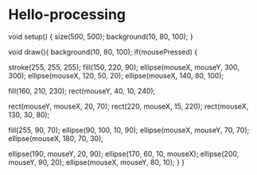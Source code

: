 # Hello-processing
void setup() {
size(500, 500);
background(10, 80, 100);
}

void draw(){
background(10, 80, 100);
if(mousePressed) {

stroke(255, 255, 255);
fill(150, 220, 90);
ellipse(mouseX, mouseY, 300, 300);
ellipse(mouseX, 120, 50, 20);
ellipse(mouseX, 140, 80, 100);

fill(160, 210, 230);
rect(mouseY, 40, 10, 240);

rect(mouseY, mouseX, 20, 70);
rect(220, mouseX, 15, 220);
rect(mouseX, 130, 30, 80);

fill(255, 90, 70);
ellipse(90, 100, 10, 90);
ellipse(mouseX, mouseY, 70, 70);
ellipse(mouseX, 180, 70, 30);

ellipse(190, mouseY, 20, 90);
ellipse(170, 60, 10, mouseX);
ellipse(200, mouseY, 90, 20);
ellipse(mouseX, mouseY, 80, 10);
}
}
